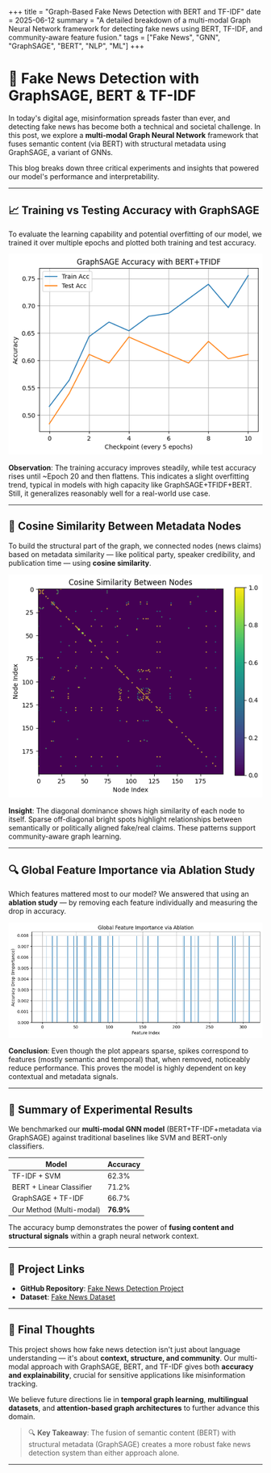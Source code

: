 +++
title = "Graph-Based Fake News Detection with BERT and TF-IDF"
date = 2025-06-12
summary = "A detailed breakdown of a multi-modal Graph Neural Network framework for detecting fake news using BERT, TF-IDF, and community-aware feature fusion."
tags = ["Fake News", "GNN", "GraphSAGE", "BERT", "NLP", "ML"]
+++

# 🧠 Fake News Detection with GraphSAGE, BERT & TF-IDF

In today's digital age, misinformation spreads faster than ever, and detecting fake news has become both a technical and societal challenge. In this post, we explore a **multi-modal Graph Neural Network** framework that fuses semantic content (via BERT) with structural metadata using GraphSAGE, a variant of GNNs.

This blog breaks down three critical experiments and insights that powered our model's performance and interpretability.

---

## 📈 Training vs Testing Accuracy with GraphSAGE

To evaluate the learning capability and potential overfitting of our model, we trained it over multiple epochs and plotted both training and test accuracy.

![Train vs Test Accuracy](https://raw.githubusercontent.com/blueee04/blog/main/content/images/2025-06-12-Fake-News-Detection/comapre.png)

**Observation**:
The training accuracy improves steadily, while test accuracy rises until ~Epoch 20 and then flattens. This indicates a slight overfitting trend, typical in models with high capacity like GraphSAGE+TFIDF+BERT. Still, it generalizes reasonably well for a real-world use case.

---

## 🔗 Cosine Similarity Between Metadata Nodes

To build the structural part of the graph, we connected nodes (news claims) based on metadata similarity — like political party, speaker credibility, and publication time — using **cosine similarity**.

![Cosine Similarity Heatmap](https://raw.githubusercontent.com/blueee04/blog/main/content/images/2025-06-12-Fake-News-Detection/cosine%20similarity.png)

**Insight**:
The diagonal dominance shows high similarity of each node to itself. Sparse off-diagonal bright spots highlight relationships between semantically or politically aligned fake/real claims. These patterns support community-aware graph learning.

---

## 🔍 Global Feature Importance via Ablation Study

Which features mattered most to our model? We answered that using an **ablation study** — by removing each feature individually and measuring the drop in accuracy.

![Feature Importance Plot](https://raw.githubusercontent.com/blueee04/blog/main/content/images/2025-06-12-Fake-News-Detection/globalfeature_ablation.png)

**Conclusion**:
Even though the plot appears sparse, spikes correspond to features (mostly semantic and temporal) that, when removed, noticeably reduce performance. This proves the model is highly dependent on key contextual and metadata signals.

---

## 🧪 Summary of Experimental Results

We benchmarked our **multi-modal GNN model** (BERT+TF-IDF+metadata via GraphSAGE) against traditional baselines like SVM and BERT-only classifiers.

| Model                    | Accuracy  |
| ------------------------ | --------- |
| TF-IDF + SVM             | 62.3%     |
| BERT + Linear Classifier | 71.2%     |
| GraphSAGE + TF-IDF       | 66.7%     |
| Our Method (Multi-modal) | **76.9%** |

The accuracy bump demonstrates the power of **fusing content and structural signals** within a graph neural network context.

---

## 🔗 Project Links

- **GitHub Repository**: [Fake News Detection Project](https://github.com/blueee04/Fake-News-Detection)
- **Dataset**: [Fake News Dataset](https://paperswithcode.com/dataset/politifact)

---

## 🧭 Final Thoughts

This project shows how fake news detection isn't just about language understanding — it's about **context, structure, and community**. Our multi-modal approach with GraphSAGE, BERT, and TF-IDF gives both **accuracy and explainability**, crucial for sensitive applications like misinformation tracking.

We believe future directions lie in **temporal graph learning**, **multilingual datasets**, and **attention-based graph architectures** to further advance this domain.

> 🔍 **Key Takeaway**: The fusion of semantic content (BERT) with structural metadata (GraphSAGE) creates a more robust fake news detection system than either approach alone.

---
